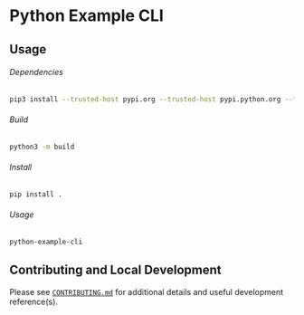 # Python Example CLI

## Usage

###### Dependencies

```bash
pip3 install --trusted-host pypi.org --trusted-host pypi.python.org --trusted-host files.pythonhosted.org --upgrade pip build setuptools
```

###### Build

```bash
python3 -m build
```

###### Install

```bash
pip install .
```

###### Usage

```bash
python-example-cli
```

## Contributing and Local Development

Please see [`CONTRIBUTING.md`](./CONTRIBUTING.md) for additional details and useful development reference(s).
